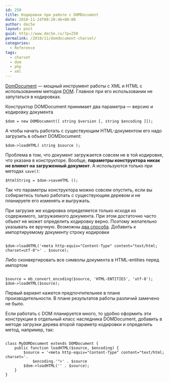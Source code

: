 ```yaml
---
id: 250
title: Кодировки при работе с DOMDocument
date: 2010-11-24T00:20:46+00:00
author: dec5e
layout: post
guid: http://www.dec5e.ru/?p=250
permalink: /2010/11/domdocument-charset/
categories:
  - Reference
tags:
  - charset
  - dom
  - php
  - xml
---
```

[DomDocument](http://www.php.net/manual/en/class.domdocument.php) — мощный инструмент работы с XML и HTML с использованием методов <acronym title="Document Object Model">DOM</acronym>. Главное при его использовании не запутаться в кодировках.

Конструктор DOMDocument принимает два параметра — версию и кодировку документа

<pre><code class="php">$dom = new DOMDocument([ string $version [, string $encoding ]]);</code></pre>

А чтобы начать работать с существующим HTML-документом его надо загрузить в объект DOMDocument:

<pre><code class="php">$dom->loadHTML( string $source );</code></pre>

Проблема в том, что документ загружается совсем не в той кодировке, что указана в конструкторе. Вообще, **параметры конструктора никак не влияют на загруженный документ**. А используются только при методах `save()`:

<pre><code class="php">$htmlString = $dom->saveHTML ();</code></pre>

Так что параметры конструктора можно совсем опустить, если вы собираетесь только работать с существующим деревом и не планируете его изменять и выгружать.

При загрузке же кодировка определяется только исходя из содержимого, загружаемого документа. При этом достаточно часто объект не может определить кодировку верно. Поэтому желательно указывать ее вручную. Возможны [два способа](http://hinikato.blogspot.com/2008/10/php-xml.html). Добавить к импортируемому документу строку кодировки

<pre><code class="php">
$dom->loadHTML('&lt;meta http-equiv="Content-Type" content="text/html; charset=utf-8"&gt;' . $source);
</code></pre>

Либо сконвертировать все символы документа в HTML-entities перед импортом

<pre><code class="php">
$source = mb_convert_encoding($source, 'HTML-ENTITIES', 'utf-8');
$dom->loadHTML($source);
</code></pre>

Первый вариант кажется предпочтительнее в плане производительности. В плане результатов работы различий замечено не было.

Если работать с DOM планируется много, то удобно оформить эти конструкции в отдельный класс наследника DOMDocument, добавить в методе загрузки дерева второй параметр кодировки и определить метод, например, так:

<pre><code class="php">
class MyDOMDocument extends DOMDocument {
    public function loadHTML($source, $encoding) {
        $source = '&lt;meta http-equiv="Content-Type" content="text/html; charset='.
            $encoding.'"&gt;' . $source
        $dom->loadHTML('' . $source);
    }
}
</code></pre>